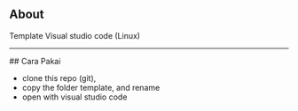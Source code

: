 ## About 
Template Visual studio code (Linux)
<HR>
## Cara Pakai 
<ul>
<Li>clone this repo (git), </Li>
<Li>copy the folder template, and rename</Li>
<Li>open with visual studio code</Li>
</ul>
